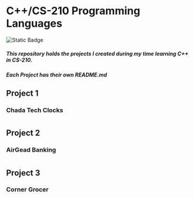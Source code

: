 # C++/CS-210 Programming Languages
![Static Badge](https://img.shields.io/badge/C%2B%2B%20-written%20in%20CPP-purple)

##### This repository holds the projects I created during my time learning C++ in CS-210.
##### Each Project has their own README.md

## Project 1

### Chada Tech Clocks
#

## Project 2

### AirGead Banking
#
## Project 3

### Corner Grocer
